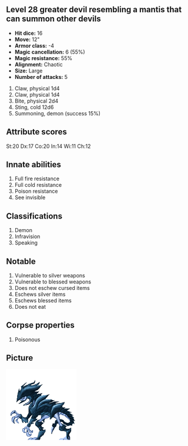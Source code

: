 ## Level 28 greater devil resembling a mantis that can summon other devils

- **Hit dice:** 16
- **Move:** 12"
- **Armor class:** -4
- **Magic cancellation:** 6 (55%)
- **Magic resistance:** 55%
- **Alignment:** Chaotic
- **Size:** Large
- **Number of attacks:** 5
1. Claw, physical 1d4
2. Claw, physical 1d4
3. Bite, physical 2d4
4. Sting, cold 12d6
5. Summoning, demon (success 15%)

## Attribute scores

St:20 Dx:17 Co:20 In:14 Wi:11 Ch:12

## Innate abilities

1. Full fire resistance
2. Full cold resistance
3. Poison resistance
4. See invisible

## Classifications

1. Demon
2. Infravision
3. Speaking

## Notable

1. Vulnerable to silver weapons
2. Vulnerable to blessed weapons
3. Does not eschew cursed items
4. Eschews silver items
5. Eschews blessed items
6. Does not eat

## Corpse properties

1. Poisonous

## Picture

![Ice devil](https://github.com/hyvanmielenpelit/GnollHackTileSet/blob/main/Monsters/ice_devil/ice_devil.png)
